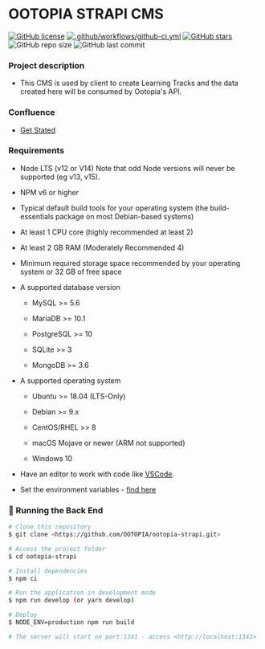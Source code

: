 # OOTOPIA STRAPI CMS

[![GitHub license](https://img.shields.io/github/license/OOTOPIA/ootopia-strapi)](https://github.com/OOTOPIA/ootopia-strapi/blob/main/LICENSE)
[![.github/workflows/github-ci.yml](https://github.com/OOTOPIA/ootopia-strapi/actions/workflows/github-ci.yml/badge.svg?branch=develop)](https://github.com/OOTOPIA/ootopia-strapi/actions/workflows/github-ci.yml)
[![GitHub stars](https://img.shields.io/github/stars/OOTOPIA/ootopia-strapi)](https://github.com/OOTOPIA/ootopia-strapi/stargazers)
![GitHub repo size](https://img.shields.io/github/repo-size/OOTOPIA/ootopia-strapi)
![GitHub last commit](https://img.shields.io/github/last-commit/OOTOPIA/ootopia-strapi)

### Project description

- This CMS is used by client to create Learning Tracks and the data created here will be consumed by Ootopia's API.


### Confluence
- [Get Stated](https://devmagic.atlassian.net/wiki/spaces/~102890266/pages/2248540213/Get+Started+-+Ootopia)


### Requirements
-  Node LTS (v12 or V14) Note that odd Node versions will never be supported (eg v13, v15).

- NPM v6 or higher

- Typical default build tools for your operating system (the build-essentials package on most Debian-based systems)

- At least 1 CPU core (highly recommended at least 2)

- At least 2 GB RAM (Moderately Recommended 4)

- Minimum required storage space recommended by your operating system or 32 GB of free space

- A supported database version

	- MySQL >= 5.6

	- MariaDB >= 10.1

	- PostgreSQL >= 10

	- SQLite >= 3

	- MongoDB >= 3.6

- A supported operating system

	- Ubuntu >= 18.04 (LTS-Only)

	- Debian >= 9.x

	- CentOS/RHEL >> 8

	- macOS Mojave or newer (ARM not supported)

	- Windows 10

- Have an editor to work with code like [VSCode](https://code.visualstudio.com/).
- Set the environment variables - [find here](https://devmagic.atlassian.net/wiki/spaces/~102890266/pages/2225176585)


### 🎲 Running the Back End

```bash
# Clone this repository 
$ git clone <https://github.com/OOTOPIA/ootopia-strapi.git>

# Access the project folder
$ cd ootopia-strapi

# Install dependencies
$ npm ci

# Run the application in development mode
$ npm run develop (or yarn develop)

# Deploy
$ NODE_ENV=production npm run build

# The server will start on port:1341 - access <http://localhost:1341>
```
